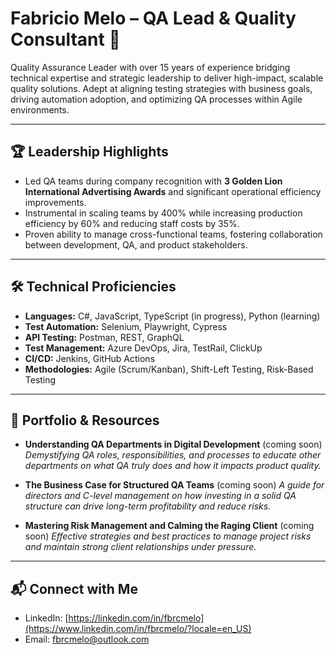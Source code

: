 # Fabricio Melo – QA Lead & Quality Consultant 👔

Quality Assurance Leader with over 15 years of experience bridging technical expertise and strategic leadership to deliver high-impact, scalable quality solutions. Adept at aligning testing strategies with business goals, driving automation adoption, and optimizing QA processes within Agile environments.

---

## 🏆 Leadership Highlights
- Led QA teams during company recognition with **3 Golden Lion International Advertising Awards** and significant operational efficiency improvements.
- Instrumental in scaling teams by 400% while increasing production efficiency by 60% and reducing staff costs by 35%.
- Proven ability to manage cross-functional teams, fostering collaboration between development, QA, and product stakeholders.

---

## 🛠 Technical Proficiencies
- **Languages:** C#, JavaScript, TypeScript (in progress), Python (learning)
- **Test Automation:** Selenium, Playwright, Cypress
- **API Testing:** Postman, REST, GraphQL
- **Test Management:** Azure DevOps, Jira, TestRail, ClickUp
- **CI/CD:** Jenkins, GitHub Actions
- **Methodologies:** Agile (Scrum/Kanban), Shift-Left Testing, Risk-Based Testing

---

## 📂 Portfolio & Resources
- **Understanding QA Departments in Digital Development** (coming soon)
  *Demystifying QA roles, responsibilities, and processes to educate other departments on what QA truly does and how it impacts product quality.*

- **The Business Case for Structured QA Teams** (coming soon)
  *A guide for directors and C-level management on how investing in a solid QA structure can drive long-term profitability and reduce risks.*

- **Mastering Risk Management and Calming the Raging Client** (coming soon) 
  *Effective strategies and best practices to manage project risks and maintain strong client relationships under pressure.*



---

## 📬 Connect with Me
- LinkedIn: [https://linkedin.com/in/fbrcmelo](https://www.linkedin.com/in/fbrcmelo/?locale=en_US)  
- Email: fbrcmelo@outlook.com
